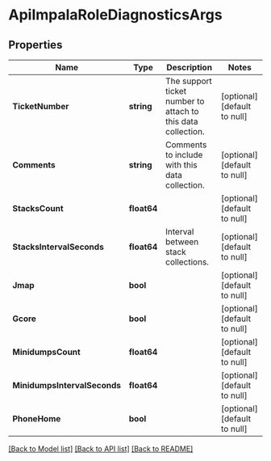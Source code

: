 # ApiImpalaRoleDiagnosticsArgs

## Properties
Name | Type | Description | Notes
------------ | ------------- | ------------- | -------------
**TicketNumber** | **string** | The support ticket number to attach to this data collection. | [optional] [default to null]
**Comments** | **string** | Comments to include with this data collection. | [optional] [default to null]
**StacksCount** | **float64** |  | [optional] [default to null]
**StacksIntervalSeconds** | **float64** | Interval between stack collections. | [optional] [default to null]
**Jmap** | **bool** |  | [optional] [default to null]
**Gcore** | **bool** |  | [optional] [default to null]
**MinidumpsCount** | **float64** |  | [optional] [default to null]
**MinidumpsIntervalSeconds** | **float64** |  | [optional] [default to null]
**PhoneHome** | **bool** |  | [optional] [default to null]

[[Back to Model list]](../README.md#documentation-for-models) [[Back to API list]](../README.md#documentation-for-api-endpoints) [[Back to README]](../README.md)

